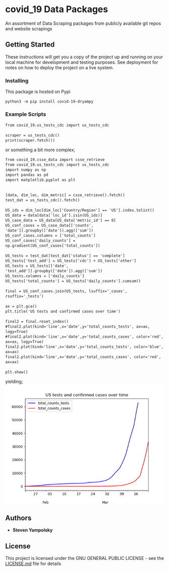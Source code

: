 # covid_19 Data Packages

An assortment of Data Scraping packages from publicly available git repos and website scrapings

## Getting Started

These instructions will get you a copy of the project up and running on your local machine for development and testing purposes. See deployment for notes on how to deploy the project on a live system.

### Installing

This package is hosted on Pypi

```
python3 -m pip install covid-19-dryampy
```


### Example Scripts

```
from covid_19.us_tests_cdc import us_tests_cdc

scraper = us_tests_cdc()
print(scraper.fetch())

```

or something a bit more complex;

```
from covid_19.csse_data import csse_retrieve
from covid_19.us_tests_cdc import us_tests_cdc
import numpy as np
import pandas as pd
import matplotlib.pyplot as plt


[data, dim_loc, dim_metric] = csse_retrieve().fetch()
test_dat = us_tests_cdc().fetch()

US_ids = dim_loc[dim_loc['Country/Region'] == 'US'].index.tolist()
US_data = data[data['loc_id'].isin(US_ids)]
US_case_data = US_data[US_data['metric_id'] == 0]
US_conf_cases = US_case_data[['counts', 'date']].groupby(['date']).agg(['sum'])
US_conf_cases.columns = ['total_counts']
US_conf_cases['daily_counts'] = np.gradient(US_conf_cases['total_counts'])

US_tests = test_dat[test_dat['status'] == 'complete']
US_tests['test_add'] = US_tests['cdc'] + US_tests['other']
US_tests = US_tests[['date', 'test_add']].groupby(['date']).agg(['sum'])
US_tests.columns = ['daily_counts']
US_tests['total_counts'] = US_tests['daily_counts'].cumsum()

final = US_conf_cases.join(US_tests, lsuffix='_cases', rsuffix='_tests')

ax = plt.gca()
plt.title('US tests and confirmed cases over time')

final2 = final.reset_index()
#final2.plot(kind='line',x='date',y='total_counts_tests', ax=ax, logy=True)
#final2.plot(kind='line',x='date',y='total_counts_cases', color='red', ax=ax, logy=True)
final2.plot(kind='line',x='date',y='total_counts_tests', color='blue', ax=ax)
final2.plot(kind='line',x='date',y='total_counts_cases', color='red', ax=ax)

plt.show()
```
yielding;
![Image description](https://github.com/DrYampy/covid_19/blob/master/Readme_example.png)

## Authors

* **Steven Yampolsky**

## License

This project is licensed under the GNU GENERAL PUBLIC LICENSE - see the [LICENSE.md](LICENSE.md) file for details
